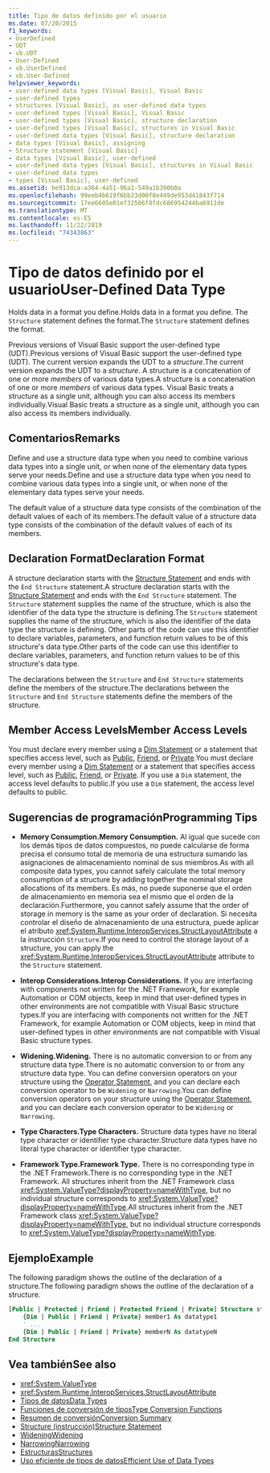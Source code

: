 ```yaml
---
title: Tipo de datos definido por el usuario
ms.date: 07/20/2015
f1_keywords:
- UserDefined
- UDT
- vb.UDT
- User-Defined
- vb.UserDefined
- vb.User-Defined
helpviewer_keywords:
- user-defined data types [Visual Basic], Visual Basic
- user-defined types
- structures [Visual Basic], as user-defined data types
- user-defined types [Visual Basic], Visual Basic
- user-defined types [Visual Basic], structure declaration
- user-defined types [Visual Basic], structures in Visual Basic
- user-defined data types [Visual Basic], structure declaration
- data types [Visual Basic], assigning
- Structure statement [Visual Basic]
- data types [Visual Basic], user-defined
- user-defined data types [Visual Basic], structures in Visual Basic
- user-defined data types
- types [Visual Basic], user-defined
ms.assetid: be913dca-a364-4a51-96a1-549a1b390b0a
ms.openlocfilehash: 99eeb4b619f6bb23d00f8e449de953d41843f714
ms.sourcegitcommit: 17ee6605e01ef32506f8fdc686954244ba6911de
ms.translationtype: MT
ms.contentlocale: es-ES
ms.lasthandoff: 11/22/2019
ms.locfileid: "74343863"
---
```

# <a name="user-defined-data-type"></a><span data-ttu-id="658ee-102">Tipo de datos definido por el usuario</span><span class="sxs-lookup"><span data-stu-id="658ee-102">User-Defined Data Type</span></span>

<span data-ttu-id="658ee-103">Holds data in a format you define.</span><span class="sxs-lookup"><span data-stu-id="658ee-103">Holds data in a format you define.</span></span> <span data-ttu-id="658ee-104">The `Structure` statement defines the format.</span><span class="sxs-lookup"><span data-stu-id="658ee-104">The `Structure` statement defines the format.</span></span>

<span data-ttu-id="658ee-105">Previous versions of Visual Basic support the user-defined type (UDT).</span><span class="sxs-lookup"><span data-stu-id="658ee-105">Previous versions of Visual Basic support the user-defined type (UDT).</span></span> <span data-ttu-id="658ee-106">The current version expands the UDT to a *structure*.</span><span class="sxs-lookup"><span data-stu-id="658ee-106">The current version expands the UDT to a *structure*.</span></span> <span data-ttu-id="658ee-107">A structure is a concatenation of one or more *members* of various data types.</span><span class="sxs-lookup"><span data-stu-id="658ee-107">A structure is a concatenation of one or more *members* of various data types.</span></span> <span data-ttu-id="658ee-108">Visual Basic treats a structure as a single unit, although you can also access its members individually.</span><span class="sxs-lookup"><span data-stu-id="658ee-108">Visual Basic treats a structure as a single unit, although you can also access its members individually.</span></span>

## <a name="remarks"></a><span data-ttu-id="658ee-109">Comentarios</span><span class="sxs-lookup"><span data-stu-id="658ee-109">Remarks</span></span>

<span data-ttu-id="658ee-110">Define and use a structure data type when you need to combine various data types into a single unit, or when none of the elementary data types serve your needs.</span><span class="sxs-lookup"><span data-stu-id="658ee-110">Define and use a structure data type when you need to combine various data types into a single unit, or when none of the elementary data types serve your needs.</span></span>

<span data-ttu-id="658ee-111">The default value of a structure data type consists of the combination of the default values of each of its members.</span><span class="sxs-lookup"><span data-stu-id="658ee-111">The default value of a structure data type consists of the combination of the default values of each of its members.</span></span>

## <a name="declaration-format"></a><span data-ttu-id="658ee-112">Declaration Format</span><span class="sxs-lookup"><span data-stu-id="658ee-112">Declaration Format</span></span>

<span data-ttu-id="658ee-113">A structure declaration starts with the [Structure Statement](../../../visual-basic/language-reference/statements/structure-statement.md) and ends with the `End Structure` statement.</span><span class="sxs-lookup"><span data-stu-id="658ee-113">A structure declaration starts with the [Structure Statement](../../../visual-basic/language-reference/statements/structure-statement.md) and ends with the `End Structure` statement.</span></span> <span data-ttu-id="658ee-114">The `Structure` statement supplies the name of the structure, which is also the identifier of the data type the structure is defining.</span><span class="sxs-lookup"><span data-stu-id="658ee-114">The `Structure` statement supplies the name of the structure, which is also the identifier of the data type the structure is defining.</span></span> <span data-ttu-id="658ee-115">Other parts of the code can use this identifier to declare variables, parameters, and function return values to be of this structure's data type.</span><span class="sxs-lookup"><span data-stu-id="658ee-115">Other parts of the code can use this identifier to declare variables, parameters, and function return values to be of this structure's data type.</span></span>

<span data-ttu-id="658ee-116">The declarations between the `Structure` and `End Structure` statements define the members of the structure.</span><span class="sxs-lookup"><span data-stu-id="658ee-116">The declarations between the `Structure` and `End Structure` statements define the members of the structure.</span></span>

## <a name="member-access-levels"></a><span data-ttu-id="658ee-117">Member Access Levels</span><span class="sxs-lookup"><span data-stu-id="658ee-117">Member Access Levels</span></span>

<span data-ttu-id="658ee-118">You must declare every member using a [Dim Statement](../../../visual-basic/language-reference/statements/dim-statement.md) or a statement that specifies access level, such as [Public](../../../visual-basic/language-reference/modifiers/public.md), [Friend](../../../visual-basic/language-reference/modifiers/friend.md), or [Private](../../../visual-basic/language-reference/modifiers/private.md).</span><span class="sxs-lookup"><span data-stu-id="658ee-118">You must declare every member using a [Dim Statement](../../../visual-basic/language-reference/statements/dim-statement.md) or a statement that specifies access level, such as [Public](../../../visual-basic/language-reference/modifiers/public.md), [Friend](../../../visual-basic/language-reference/modifiers/friend.md), or [Private](../../../visual-basic/language-reference/modifiers/private.md).</span></span> <span data-ttu-id="658ee-119">If you use a `Dim` statement, the access level defaults to public.</span><span class="sxs-lookup"><span data-stu-id="658ee-119">If you use a `Dim` statement, the access level defaults to public.</span></span>

## <a name="programming-tips"></a><span data-ttu-id="658ee-120">Sugerencias de programación</span><span class="sxs-lookup"><span data-stu-id="658ee-120">Programming Tips</span></span>

- <span data-ttu-id="658ee-121">**Memory Consumption.**</span><span class="sxs-lookup"><span data-stu-id="658ee-121">**Memory Consumption.**</span></span> <span data-ttu-id="658ee-122">Al igual que sucede con los demás tipos de datos compuestos, no puede calcularse de forma precisa el consumo total de memoria de una estructura sumando las asignaciones de almacenamiento nominal de sus miembros.</span><span class="sxs-lookup"><span data-stu-id="658ee-122">As with all composite data types, you cannot safely calculate the total memory consumption of a structure by adding together the nominal storage allocations of its members.</span></span> <span data-ttu-id="658ee-123">Es más, no puede suponerse que el orden de almacenamiento en memoria sea el mismo que el orden de la declaración.</span><span class="sxs-lookup"><span data-stu-id="658ee-123">Furthermore, you cannot safely assume that the order of storage in memory is the same as your order of declaration.</span></span> <span data-ttu-id="658ee-124">Si necesita controlar el diseño de almacenamiento de una estructura, puede aplicar el atributo <xref:System.Runtime.InteropServices.StructLayoutAttribute> a la instrucción `Structure`.</span><span class="sxs-lookup"><span data-stu-id="658ee-124">If you need to control the storage layout of a structure, you can apply the <xref:System.Runtime.InteropServices.StructLayoutAttribute> attribute to the `Structure` statement.</span></span>

- <span data-ttu-id="658ee-125">**Interop Considerations.**</span><span class="sxs-lookup"><span data-stu-id="658ee-125">**Interop Considerations.**</span></span> <span data-ttu-id="658ee-126">If you are interfacing with components not written for the .NET Framework, for example Automation or COM objects, keep in mind that user-defined types in other environments are not compatible with Visual Basic structure types.</span><span class="sxs-lookup"><span data-stu-id="658ee-126">If you are interfacing with components not written for the .NET Framework, for example Automation or COM objects, keep in mind that user-defined types in other environments are not compatible with Visual Basic structure types.</span></span>

- <span data-ttu-id="658ee-127">**Widening.**</span><span class="sxs-lookup"><span data-stu-id="658ee-127">**Widening.**</span></span> <span data-ttu-id="658ee-128">There is no automatic conversion to or from any structure data type.</span><span class="sxs-lookup"><span data-stu-id="658ee-128">There is no automatic conversion to or from any structure data type.</span></span> <span data-ttu-id="658ee-129">You can define conversion operators on your structure using the [Operator Statement](../../../visual-basic/language-reference/statements/operator-statement.md), and you can declare each conversion operator to be `Widening` or `Narrowing`.</span><span class="sxs-lookup"><span data-stu-id="658ee-129">You can define conversion operators on your structure using the [Operator Statement](../../../visual-basic/language-reference/statements/operator-statement.md), and you can declare each conversion operator to be `Widening` or `Narrowing`.</span></span>

- <span data-ttu-id="658ee-130">**Type Characters.**</span><span class="sxs-lookup"><span data-stu-id="658ee-130">**Type Characters.**</span></span> <span data-ttu-id="658ee-131">Structure data types have no literal type character or identifier type character.</span><span class="sxs-lookup"><span data-stu-id="658ee-131">Structure data types have no literal type character or identifier type character.</span></span>

- <span data-ttu-id="658ee-132">**Framework Type.**</span><span class="sxs-lookup"><span data-stu-id="658ee-132">**Framework Type.**</span></span> <span data-ttu-id="658ee-133">There is no corresponding type in the .NET Framework.</span><span class="sxs-lookup"><span data-stu-id="658ee-133">There is no corresponding type in the .NET Framework.</span></span> <span data-ttu-id="658ee-134">All structures inherit from the .NET Framework class <xref:System.ValueType?displayProperty=nameWithType>, but no individual structure corresponds to <xref:System.ValueType?displayProperty=nameWithType>.</span><span class="sxs-lookup"><span data-stu-id="658ee-134">All structures inherit from the .NET Framework class <xref:System.ValueType?displayProperty=nameWithType>, but no individual structure corresponds to <xref:System.ValueType?displayProperty=nameWithType>.</span></span>

## <a name="example"></a><span data-ttu-id="658ee-135">Ejemplo</span><span class="sxs-lookup"><span data-stu-id="658ee-135">Example</span></span>

<span data-ttu-id="658ee-136">The following paradigm shows the outline of the declaration of a structure.</span><span class="sxs-lookup"><span data-stu-id="658ee-136">The following paradigm shows the outline of the declaration of a structure.</span></span>

```vb
[Public | Protected | Friend | Protected Friend | Private] Structure structname
    {Dim | Public | Friend | Private} member1 As datatype1
    ' ...
    {Dim | Public | Friend | Private} memberN As datatypeN
End Structure
```

## <a name="see-also"></a><span data-ttu-id="658ee-137">Vea también</span><span class="sxs-lookup"><span data-stu-id="658ee-137">See also</span></span>

- <xref:System.ValueType>
- <xref:System.Runtime.InteropServices.StructLayoutAttribute>
- [<span data-ttu-id="658ee-138">Tipos de datos</span><span class="sxs-lookup"><span data-stu-id="658ee-138">Data Types</span></span>](../../../visual-basic/language-reference/data-types/index.md)
- [<span data-ttu-id="658ee-139">Funciones de conversión de tipos</span><span class="sxs-lookup"><span data-stu-id="658ee-139">Type Conversion Functions</span></span>](../../../visual-basic/language-reference/functions/type-conversion-functions.md)
- [<span data-ttu-id="658ee-140">Resumen de conversión</span><span class="sxs-lookup"><span data-stu-id="658ee-140">Conversion Summary</span></span>](../../../visual-basic/language-reference/keywords/conversion-summary.md)
- [<span data-ttu-id="658ee-141">Structure (instrucción)</span><span class="sxs-lookup"><span data-stu-id="658ee-141">Structure Statement</span></span>](../../../visual-basic/language-reference/statements/structure-statement.md)
- [<span data-ttu-id="658ee-142">Widening</span><span class="sxs-lookup"><span data-stu-id="658ee-142">Widening</span></span>](../../../visual-basic/language-reference/modifiers/widening.md)
- [<span data-ttu-id="658ee-143">Narrowing</span><span class="sxs-lookup"><span data-stu-id="658ee-143">Narrowing</span></span>](../../../visual-basic/language-reference/modifiers/narrowing.md)
- [<span data-ttu-id="658ee-144">Estructuras</span><span class="sxs-lookup"><span data-stu-id="658ee-144">Structures</span></span>](../../../visual-basic/programming-guide/language-features/data-types/structures.md)
- [<span data-ttu-id="658ee-145">Uso eficiente de tipos de datos</span><span class="sxs-lookup"><span data-stu-id="658ee-145">Efficient Use of Data Types</span></span>](../../../visual-basic/programming-guide/language-features/data-types/efficient-use-of-data-types.md)
